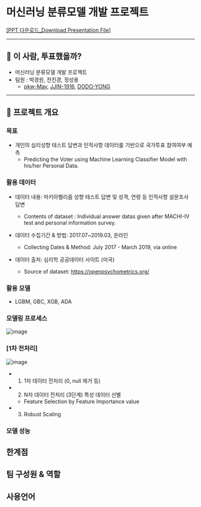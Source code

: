 # 머신러닝 분류모델 개발 프로젝트
[[PPT 다운로드_Download Presentation File]](https://github.com/dss-14th/ml-repo-3/raw/main/Who's_Voted.pdf)
* * *
## 🧐 이 사람, 투표했을까?
- 머신러닝 분류모델 개발 프로젝트
- 팀원 : 박경원, 전진경, 정성용     
   - [pkw-May](https://github.com/pkw-May), [JJIN-1916](https://github.com/JJIN-1916), [DODO-YONG](https://github.com/DODO-YONG)   

* * *
## 🔎 프로젝트 개요

### 목표
- 개인의 심리성향 테스트 답변과 인적사항 데이터를 기반으로 국가투표 참여여부 예측   
   - Predicting the Voter using Machine Learning Classifier Model with his/her Personal Data.   

### 활용 데이터
- 데이터 내용: 마키아벨리즘 성향 테스트 답변 및 성격, 연령 등 인적사항 설문조사 답변   
   - Contents of dataset : Individual answer datas given after MACHI-IV test and personal information survey.   

- 데이터 수집기간 & 방법: 2017.07~2019.03, 온라인   
   - Collecting Dates & Method: July 2017 - March 2019, via online   

- 데이터 출처: 심리학 공공데이터 사이트 (미국)
   - Source of dataset: <https://openpsychometrics.org/>

### 활용 모델
- LGBM, GBC, XGB, ADA

### 모델링 프로세스
![image](https://user-images.githubusercontent.com/68367393/99240594-0dd4cd00-2840-11eb-9818-195f3928bd4f.png)

### [1차 전처리]
![image](https://user-images.githubusercontent.com/67700119/98930097-7dd11380-251f-11eb-920a-c4e9bb732481.png)
- 1) 1차 데이터 전처리 (0, null 제거 등)
- 2) N차 데이터 전처리 (3단계)
   특성 데이터 선별
   - Feature Selection by Feature Importance value
- 3) Robust Scaling

### 모델 성능


## 한계점 

## 팀 구성원 & 역할

## 사용언어 
